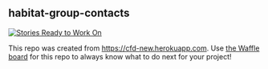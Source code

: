 ## habitat-group-contacts

[![Stories Ready to Work On](https://badge.waffle.io/codefordenver/habitat-group-contacts.svg?label=ready&title=Cards%20Ready%20To%20Work%20On)](https://waffle.io/codefordenver/habitat-group-contacts)

This repo was created from https://cfd-new.herokuapp.com. Use [the Waffle board](https://waffle.io/codefordenver/habitat-group-contacts) for this repo to always know what to do next for your project!
